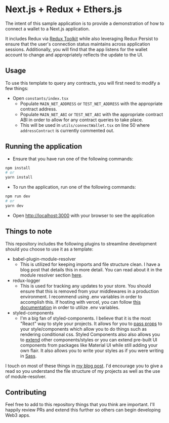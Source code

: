 # Next.js + Redux + Ethers.js

The intent of this sample application is to  provide a demonstration of how to connect a wallet to a Next.js application.

It includes Redux via [Redux Toolkit](https://redux-toolkit.js.org/) while also leveraging Redux Persist to ensure that the user's connection status maintains across application sessions. Additionally, you will find that the app listens for the wallet account to change and appropriately reflects the update to the UI.

## Usage

To use this template to query any contracts, you will first need to modify a few things:

* Open `constants/index.tsx`
    * Populate `MAIN_NET_ADDRESS` or `TEST_NET_ADDRESS` with the appropriate contract address.
    * Populate `MAIN_NET_ABI` or `TEST_NET_ABI` with the appropriate contract ABI in order to allow for any contract queries to take place.
    * This will be used in `utils/connectWallet.tsx` on line 50 where `addressContract` is currently commented out.

## Running the application

* Ensure that you have run one of the following commands:
```bash
npm install
# or
yarn install
```

* To run the application, run one of the following commands:

```bash
npm run dev
# or
yarn dev
```

* Open [http://localhost:3000](http://localhost:3000) with your browser to see the application

## Things to note
This repository includes the following plugins to streamline development should you choose to use it as a template:

* babel-plugin-module-resolver
    * This is utilized for keeping imports and file structure clean. I have a blog post that details this in more detail. You can read about it in the module resolver section [here](https://quinton.codes/my-guide-to-a-clean-react-project).
* redux-logger
    * This is used for tracking any updates to your store. You should ensure that this is removed from your middlewares in a production environment. I recommend using .env variables in order to accomplish this. If hosting with vercel, you can follow [this documentation](https://vercel.com/docs/concepts/projects/environment-variables) in order to utilize .env variables.
* styled-components
    * I'm a big fan of styled-components. I believe that it is the most "React" way to style your projects. It allows for you to [pass props](https://styled-components.com/docs/basics#passed-props) to your style/components which allow you to do things such as rendering conditional css. Styled Components also also allows you to [extend](https://styled-components.com/docs/basics#extending-styles) other components/styles or you can extend pre-built UI components from packages like Material UI while still adding your own flair. It also allows you to write your styles as if you were writing in [Sass](https://sass-lang.com/documentation/syntax).

I touch on most of these things in [my blog post](https://quinton.codes/my-guide-to-a-clean-react-project). I'd encourage you to give a read so you understand the file structure of my projects as well as the use of module-resolver.

## Contributing
Feel free to add to this repository things that you think are important. I'll happily review PRs and extend this further so others can begin developing Web3 apps.
